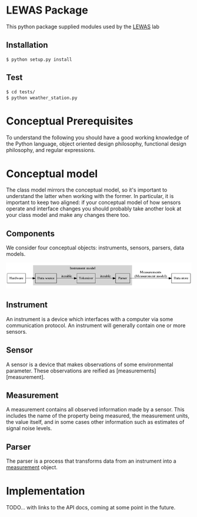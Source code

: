 # LEWAS Package

This python package supplied modules used by the [LEWAS](http://www.lewas.centers.vt.edu/) lab

## Installation

    $ python setup.py install

## Test

    $ cd tests/
    $ python weather_station.py

# Conceptual Prerequisites

To understand the following you should have a good working knowledge
of the Python language, object oriented design philosophy,
functional design philosophy, and regular expressions.

# Conceptual model

The class model mirrors the conceptual model, so it's important to
understand the latter when working with the former. In particular, it
is important to keep two aligned: if your conceptual model of how
sensors operate and interface changes you should probably take another
look at your class model and make any changes there too.

## Components

We consider four conceptual objects: instruments, sensors, parsers,
data models.

![dataflow diagram](misc/dataflow.png)

## Instrument

An instrument is a device which interfaces with a computer via some
communication protocol. An instrument will generally contain one or
more sensors.

## Sensor

A sensor is a device that makes observations of some environmental
parameter. These observations are reified as
[measurements][measurement].

## Measurement

A measurement contains all observed information made by a sensor. This
includes the name of the property being measured, the measurement
units, the value itself, and in some cases other information such as
estimates of signal noise levels.

## Parser

The parser is a process that transforms data from an instrument into a
[measurement](#measurement) object.

# Implementation

TODO... with links to the API docs, coming at some point in the future.
